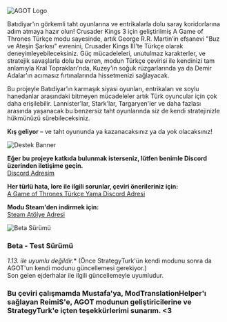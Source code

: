 ![AGOT Logo](https://i.imgur.com/wiysg2W.png)

Batıdiyar'ın görkemli taht oyunlarına ve entrikalarla dolu saray koridorlarına adım atmaya hazır olun! Crusader Kings 3 için geliştirilmiş A Game of Thrones Türkçe modu sayesinde, artık George R.R. Martin’in efsanevi "Buz ve Ateşin Şarkısı" evrenini, Crusader Kings III'te Türkçe olarak deneyimleyebileceksiniz. Güç mücadeleleri, unutulmaz karakterler, ve stratejik savaşlarla dolu bu evren, modun Türkçe çevirisi ile kendinizi tam anlamıyla Kral Toprakları'nda, Kuzey'in soğuk rüzgarlarında ya da Demir Adalar'ın acımasız fırtınalarında hissetmenizi sağlayacak.

Bu projeyle Batıdiyar’ın karmaşık siyasi oyunları, entrikaları ve soylu hanedanlar arasındaki bitmeyen mücadeleler artık Türk oyuncular için çok daha erişilebilir. Lannister'lar, Stark'lar, Targaryen'ler ve daha fazlası arasında yaşanacak bu benzersiz taht oyunlarında siz de kendi stratejinizle hükmünüzü sürebileceksiniz.

**Kış geliyor** – ve taht oyununda ya kazanacaksınız ya da yok olacaksınız!  


![Destek Banner](https://i.imgur.com/RCVeg6U.png)

**Eğer bu projeye katkıda bulunmak isterseniz, lütfen benimle Discord üzerinden iletişime geçin.**  
[Discord Adresim](https://discordapp.com/users/898443908042883082)

**Her türlü hata, lore ile ilgili sorunlar, çeviri önerileriniz için:**  
[A Game of Thrones Türkçe Yama Discord Adresi](https://discord.gg/xAXC9U7t)  

**Modu Steam'den indirmek için:**  
[Steam Atölye Adresi](https://steamcommunity.com/sharedfiles/filedetails/?id=3302953201)  

![Beta Sürümü](https://i.imgur.com/1qyq2mY.png)

### Beta - Test Sürümü
**1.13.* ile uyumlu değildir.** (Önce StrategyTurk'ün kendi modunu sonra da AGOT'un kendi modunu güncellemesi gerekiyor.)  
Son gelen ejderhalar ile ilgili güncellemeyle uyumludur.  


### Bu çeviri çalışmamda Mustafa'ya, ModTranslationHelper'ı sağlayan ReimiS'e, AGOT modunun geliştiricilerine ve StrategyTurk'e içten teşekkürlerimi sunarım. <3
